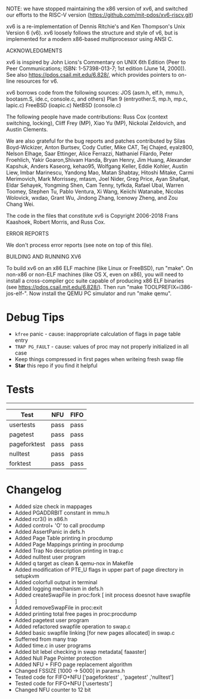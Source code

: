 NOTE: we have stopped maintaining the x86 version of xv6, and switched
our efforts to the RISC-V version
(https://github.com/mit-pdos/xv6-riscv.git)

xv6 is a re-implementation of Dennis Ritchie's and Ken Thompson's Unix
Version 6 (v6).  xv6 loosely follows the structure and style of v6,
but is implemented for a modern x86-based multiprocessor using ANSI C.

ACKNOWLEDGMENTS

xv6 is inspired by John Lions's Commentary on UNIX 6th Edition (Peer
to Peer Communications; ISBN: 1-57398-013-7; 1st edition (June 14,
2000)). See also https://pdos.csail.mit.edu/6.828/, which
provides pointers to on-line resources for v6.

xv6 borrows code from the following sources:
    JOS (asm.h, elf.h, mmu.h, bootasm.S, ide.c, console.c, and others)
    Plan 9 (entryother.S, mp.h, mp.c, lapic.c)
    FreeBSD (ioapic.c)
    NetBSD (console.c)

The following people have made contributions: Russ Cox (context switching,
locking), Cliff Frey (MP), Xiao Yu (MP), Nickolai Zeldovich, and Austin
Clements.

We are also grateful for the bug reports and patches contributed by Silas
Boyd-Wickizer, Anton Burtsev, Cody Cutler, Mike CAT, Tej Chajed, eyalz800,
Nelson Elhage, Saar Ettinger, Alice Ferrazzi, Nathaniel Filardo, Peter
Froehlich, Yakir Goaron,Shivam Handa, Bryan Henry, Jim Huang, Alexander
Kapshuk, Anders Kaseorg, kehao95, Wolfgang Keller, Eddie Kohler, Austin
Liew, Imbar Marinescu, Yandong Mao, Matan Shabtay, Hitoshi Mitake, Carmi
Merimovich, Mark Morrissey, mtasm, Joel Nider, Greg Price, Ayan Shafqat,
Eldar Sehayek, Yongming Shen, Cam Tenny, tyfkda, Rafael Ubal, Warren
Toomey, Stephen Tu, Pablo Ventura, Xi Wang, Keiichi Watanabe, Nicolas
Wolovick, wxdao, Grant Wu, Jindong Zhang, Icenowy Zheng, and Zou Chang Wei.

The code in the files that constitute xv6 is
Copyright 2006-2018 Frans Kaashoek, Robert Morris, and Russ Cox.

ERROR REPORTS

We don't process error reports (see note on top of this file).

BUILDING AND RUNNING XV6

To build xv6 on an x86 ELF machine (like Linux or FreeBSD), run
"make". On non-x86 or non-ELF machines (like OS X, even on x86), you
will need to install a cross-compiler gcc suite capable of producing
x86 ELF binaries (see https://pdos.csail.mit.edu/6.828/).
Then run "make TOOLPREFIX=i386-jos-elf-". Now install the QEMU PC
simulator and run "make qemu".

# Debug Tips

- `kfree` panic - cause: inappropriate calculation of flags in page table entry 
- `TRAP PG_FAULT` - cause: values of proc may not properly initialized in all case
- Keep things compressed in first pages when writeing fresh swap file
- **Star** this repo if you find it helpful

# Tests

----------------------------------
| Test          |NFU    | FIFO   |
|---------------|-------|--------|
| usertests     | pass  |  pass  |
| pagetest      | pass  |  pass  |
| pageforktest  | pass  |  pass  |
| nulltest      | pass  |  pass  |
| forktest      | pass  |  pass  |


# Changelog
- Added size check in mappages
- Added PGADDRBIT constant in mmu.h
- Added rcr3() in x86.h
- Added control+ 'O' to call procdump
- Added AssertPanic in defs.h
- Added Page Table printing in procdump
- Added Page Mappings printing in procdump
- Added Trap No description printing in trap.c
- Added nulltest user program
- Added q target as clean & qemu-nox in Makefile
- Added modification of PTE_U flags in upper part of page directory in setupkvm
- Added colorfull output in terminal
- Added logging mechanism in defs.h
- Added createSwapFile in proc:fork [ init process doesnot have swapfile ]
- Added removeSwapFile in proc:exit
- Added printing total free pages in proc:procdump
- Added pagetest user program
- Added refactored swapfile operation to swap.c
- Added basic swapfile linking [for new pages allocated] in swap.c
- Sufferred from many trap
- Added time.c in user programs
- Added bit lebel checking in swap metadata[ faaaster]
- Added Null Page Pointer protection
- Added NFU + FIFO page replacement algorithm
- Changed FSSIZE [1000 -> 5000] in params.h
- Tested code for FIFO+NFU ['pageforktest' , 'pagetest' ,'nulltest']
- Tested code for FIFO+NFU ['usertests']
- Changed NFU counter to 12 bit
